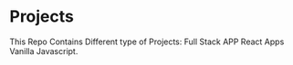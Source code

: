 # Projects
This Repo Contains Different type of Projects:
Full Stack APP
React Apps
Vanilla Javascript.


